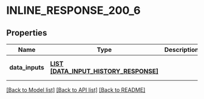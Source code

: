 # INLINE_RESPONSE_200_6

## Properties
Name | Type | Description | Notes
------------ | ------------- | ------------- | -------------
**data_inputs** | [**LIST [DATA_INPUT_HISTORY_RESPONSE]**](DataInputHistoryResponse.md) |  | [optional] [default to null]

[[Back to Model list]](../README.md#documentation-for-models) [[Back to API list]](../README.md#documentation-for-api-endpoints) [[Back to README]](../README.md)



